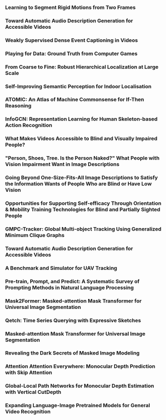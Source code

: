 ### Learning to Segment Rigid Motions from Two Frames
### Toward Automatic Audio Description Generation for Accessible Videos
### Weakly Supervised Dense Event Captioning in Videos
### Playing for Data: Ground Truth from Computer Games
### From Coarse to Fine: Robust Hierarchical Localization at Large Scale
### Self-Improving Semantic Perception for Indoor Localisation
### ATOMIC: An Atlas of Machine Commonsense for If-Then Reasoning
### InfoGCN: Representation Learning for Human Skeleton-based Action Recognition
### What Makes Videos Accessible to Blind and Visually Impaired People?
### "Person, Shoes, Tree. Is the Person Naked?" What People with Vision Impairment Want in Image Descriptions
### Going Beyond One-Size-Fits-All Image Descriptions to Satisfy the Information Wants of People Who are Blind or Have Low Vision
### Opportunities for Supporting Self-efficacy Through Orientation & Mobility Training Technologies for Blind and Partially Sighted People
### GMPC-Tracker: Global Multi-object Tracking Using Generalized Minimum Clique Graphs
### Toward Automatic Audio Description Generation for Accessible Videos
### A Benchmark and Simulator for UAV Tracking
### Pre-train, Prompt, and Predict: A Systematic Survey of Prompting Methods in Natural Language Processing
### Mask2Former: Masked-attention Mask Transformer for Universal Image Segmentation
### Qetch: Time Series Querying with Expressive Sketches
### Masked-attention Mask Transformer for Universal Image Segmentation
### Revealing the Dark Secrets of Masked Image Modeling
### Attention Attention Everywhere: Monocular Depth Prediction with Skip Attention
### Global-Local Path Networks for Monocular Depth Estimation with Vertical CutDepth
### Expanding Language-Image Pretrained Models for General Video Recognition
### 